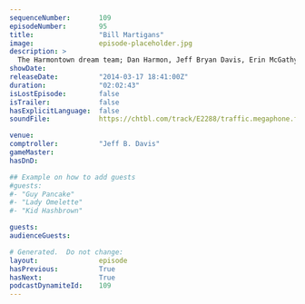 ```yaml
---
sequenceNumber:       109
episodeNumber:        95
title:                "Bill Martigans"
image:                episode-placeholder.jpg
description: >
  The Harmontown dream team; Dan Harmon, Jeff Bryan Davis, Erin McGathy, Mitch Hurwitz and Kumail Nanjiani recap SXSW; Fred Phelps death bed and later, Spencer returns for a roaring session of D&D!
showDate:             
releaseDate:          "2014-03-17 18:41:00Z"
duration:             "02:02:43"
isLostEpisode:        false
isTrailer:            false
hasExplicitLanguage:  false
soundFile:            https://chtbl.com/track/E2288/traffic.megaphone.fm/STA4041552340.mp3?updated=1556133291

venue:                
comptroller:          "Jeff B. Davis"
gameMaster:           
hasDnD:               

## Example on how to add guests
#guests:
#- "Guy Pancake"
#- "Lady Omelette"
#- "Kid Hashbrown"

guests:
audienceGuests:

# Generated.  Do not change:
layout:               episode
hasPrevious:          True
hasNext:              True
podcastDynamiteId:    109
---
```

